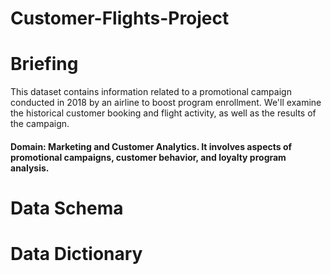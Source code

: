 # Customer-Flights-Project

# Briefing
This dataset contains information related to a promotional campaign conducted in 2018 by an airline to boost program enrollment. 
We'll examine the historical customer booking and flight activity, as well as the results of the campaign.

#### Domain: Marketing and Customer Analytics. It involves aspects of promotional campaigns, customer behavior, and loyalty program analysis.


# Data Schema



# Data Dictionary
